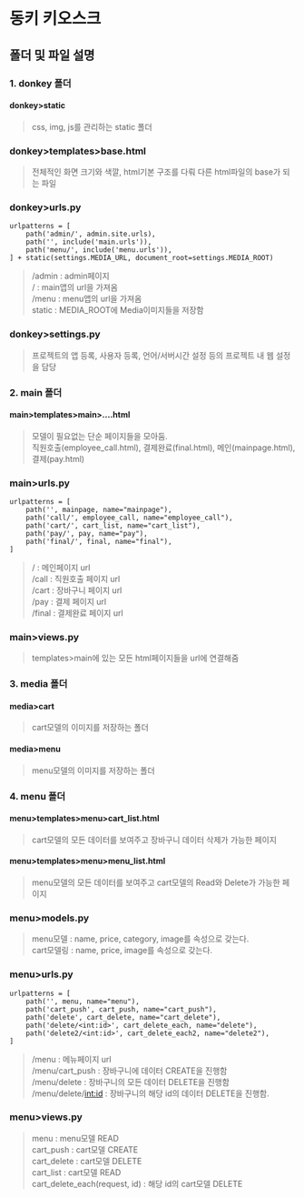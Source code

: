 # 동키 키오스크   
## 폴더 및 파일 설명
### 1. donkey 폴더
#### donkey>static
> css, img, js를 관리하는 static 폴더   

### donkey>templates>base.html
> 전체적인 화면 크기와 색깔, html기본 구조를 다뤄 다른 html파일의 base가 되는 파일   

### donkey>urls.py
```
urlpatterns = [
    path('admin/', admin.site.urls),
    path('', include('main.urls')),
    path('menu/', include('menu.urls')),
] + static(settings.MEDIA_URL, document_root=settings.MEDIA_ROOT)
```

> /admin : admin페이지   
> / : main앱의 url을 가져옴   
> /menu : menu앱의 url을 가져옴   
> static : MEDIA_ROOT에 Media이미지들을 저장함   

### donkey>settings.py
> 프로젝트의 앱 등록, 사용자 등록, 언어/서버시간 설정 등의 프로젝트 내 웹 설정을 담당   

### 2. main 폴더
#### main>templates>main>....html
> 모델이 필요없는 단순 페이지들을 모아둠.   
> 직원호출(employee_call.html), 결제완료(final.html), 메인(mainpage.html), 결제(pay.html)


### main>urls.py
```
urlpatterns = [
    path('', mainpage, name="mainpage"),
    path('call/', employee_call, name="employee_call"),
    path('cart/', cart_list, name="cart_list"),
    path('pay/', pay, name="pay"),
    path('final/', final, name="final"),
]
```

> / : 메인페이지 url   
> /call : 직원호출 페이지 url   
> /cart : 장바구니 페이지 url   
> /pay : 결제 페이지 url  
> /final : 결제완료 페이지 url

### main>views.py
> templates>main에 있는 모든 html페이지들을 url에 연결해줌

### 3. media 폴더
#### media>cart
> cart모델의 이미지를 저장하는 폴더

#### media>menu
> menu모델의 이미지를 저장하는 폴더


### 4. menu 폴더
#### menu>templates>menu>cart_list.html
> cart모델의 모든 데이터를 보여주고 장바구니 데이터 삭제가 가능한 페이지

#### menu>templates>menu>menu_list.html
> menu모델의 모든 데이터를 보여주고 cart모델의 Read와 Delete가 가능한 페이지

### menu>models.py
>  menu모델 : name, price, category, image를 속성으로 갖는다.   
>  cart모델링 : name, price, image를 속성으로 갖는다.

### menu>urls.py
```
urlpatterns = [
    path('', menu, name="menu"),
    path('cart_push', cart_push, name="cart_push"),
    path('delete', cart_delete, name="cart_delete"),
    path('delete/<int:id>', cart_delete_each, name="delete"),
    path('delete2/<int:id>', cart_delete_each2, name="delete2"),
]
```

> /menu : 메뉴페이지 url   
> /menu/cart_push : 장바구니에 데이터 CREATE을 진행함   
> /menu/delete : 장바구니의 모든 데이터 DELETE을 진행함   
> /menu/delete/<int:id> : 장바구니의 해당 id의 데이터 DELETE을 진행함. 

### menu>views.py
> menu : menu모델 READ   
> cart_push : cart모델 CREATE   
> cart_delete : cart모델 DELETE   
> cart_list : cart모델 READ   
> cart_delete_each(request, id) : 해당 id의 cart모델 DELETE   

